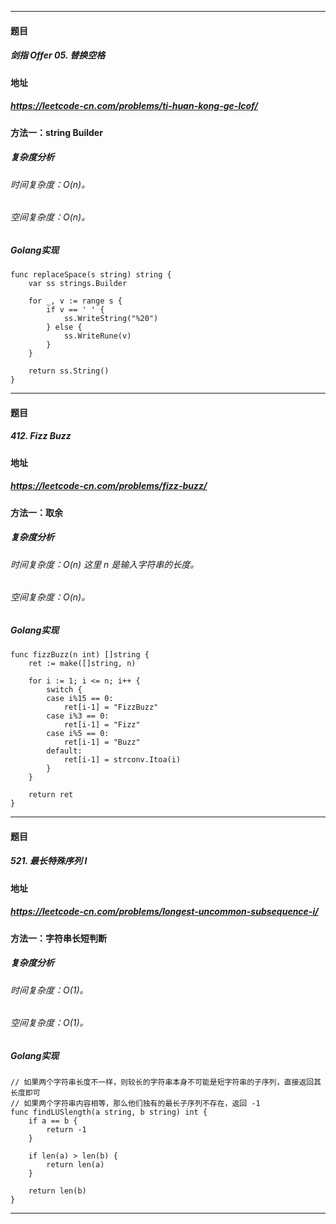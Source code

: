 ***
#### 题目
##### 剑指 Offer 05. 替换空格
#### 地址
##### https://leetcode-cn.com/problems/ti-huan-kong-ge-lcof/
#### 方法一：string Builder
##### 复杂度分析
###### 时间复杂度：O(n)。
###### 空间复杂度：O(n)。
##### Golang实现
    func replaceSpace(s string) string {
    	var ss strings.Builder
    
    	for _, v := range s {
    		if v == ' ' {
    			ss.WriteString("%20")
    		} else {
    			ss.WriteRune(v)
    		}
    	}
    
    	return ss.String()
    }
***
#### 题目
##### 412. Fizz Buzz
#### 地址
##### https://leetcode-cn.com/problems/fizz-buzz/
#### 方法一：取余
##### 复杂度分析
###### 时间复杂度：O(n) 这里 n 是输入字符串的长度。
###### 空间复杂度：O(n)。
##### Golang实现
    func fizzBuzz(n int) []string {
        ret := make([]string, n)
    
        for i := 1; i <= n; i++ {
    		switch {
    		case i%15 == 0:
    			ret[i-1] = "FizzBuzz"
    		case i%3 == 0:
    			ret[i-1] = "Fizz"
    		case i%5 == 0:
    			ret[i-1] = "Buzz"
    		default:
    			ret[i-1] = strconv.Itoa(i)
    		}
    	}
    
    	return ret
    }
***
#### 题目
##### 521. 最长特殊序列 Ⅰ
#### 地址
##### https://leetcode-cn.com/problems/longest-uncommon-subsequence-i/
#### 方法一：字符串长短判断
##### 复杂度分析
###### 时间复杂度：O(1)。
###### 空间复杂度：O(1)。
##### Golang实现
    // 如果两个字符串长度不一样，则较长的字符串本身不可能是短字符串的子序列，直接返回其长度即可
    // 如果两个字符串内容相等，那么他们独有的最长子序列不存在，返回 -1
    func findLUSlength(a string, b string) int {
        if a == b {
            return -1
        }
    
        if len(a) > len(b) {
            return len(a)
        }
    
        return len(b)
    }
***